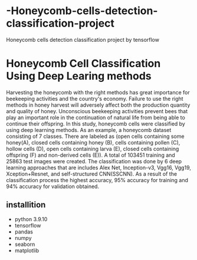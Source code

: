 # -Honeycomb-cells-detection-classification-project
 Honeycomb cells detection classification project by tensorflow
# Honeycomb Cell Classification Using Deep Learing methods
Harvesting the honeycomb with the right methods has great importance for beekeeping activities and the country's economy. 
Failure to use the right methods in honey harvest will adversely affect both the production quantity and quality of honey.
Unconscious beekeeping activities prevent bees that play an important role in the continuation of natural life from being able to continue their offspring.
In this study, honeycomb cells were classified by using deep learning methods. As an example, a honeycomb dataset consisting of 7 classes. 
There are labeled as (open cells containing some honey(A), closed cells containing honey (B), cells containing pollen (C), hollow cells (D), 
open cells containing larva (E), closed cells containing offspring (F) and non-derived cells (E)). A total of 103451 training
and 25863 test images were created. The classification was done by 6 deep learning approaches that are includes Alex Net, Inception-v3, Vgg16, Vgg19,
Xception+Resnet, and self-structured CNN(SSCNN). As a result of the classification process the highest accuracy, 
95% accuracy for training and 94% accuracy for validation obtained.

## installition 
- python 3.9.10
- tensorflow
- pandas
- numpy
- seaborn
- matplotlib
